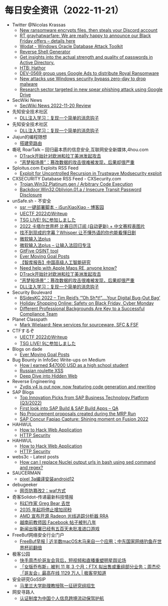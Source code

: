 # 每日安全资讯（2022-11-21）

- Twitter @Nicolas Krassas
  - [New ransomware encrypts files, then steals your Discord account](https://twitter.com/Dinosn/status/1594383637058920454)
  - [RT grayhatwarfare: We are really happy to announce our Black Friday offers – details here](https://twitter.com/grayhatwarfare/status/1594378084236791808)
  - [Wodat - Windows Oracle Database Attack Toolkit](https://twitter.com/Dinosn/status/1594228890733809665)
  - [Reverse Shell Generator](https://twitter.com/Dinosn/status/1594227127078952960)
  - [Get insights into the actual strength and quality of passwords in Active Directory.](https://twitter.com/Dinosn/status/1594225719118368779)
  - [HTB: Hathor](https://twitter.com/Dinosn/status/1594223350699769856)
  - [DEV-0569 group uses Google Ads to distribute Royal Ransomware](https://twitter.com/Dinosn/status/1594223283804655617)
  - [New attacks use Windows security bypass zero-day to drop malware](https://twitter.com/Dinosn/status/1594193302529937409)
  - [Research sector targeted in new spear phishing attack using Google Drive](https://twitter.com/Dinosn/status/1594193235362152449)
- SecWiki News
  - [SecWiki News 2022-11-20 Review](http://www.sec-wiki.com/?2022-11-20)
- 先知安全技术社区
  - [DLL注入学习：复现一个简单的消息钩子](https://xz.aliyun.com/t/11863)
- 先知安全技术社区
  - [DLL注入学习：复现一个简单的消息钩子](https://xz.aliyun.com/t/11863)
- Jiajun的编程随想
  - [搭建旁路由](https://jiajunhuang.com/articles/2022_11_20-router.md.html)
- 嘶吼 RoarTalk – 回归最本质的信息安全,互联网安全新媒体,4hou.com
  - [DTrack开始针对欧洲和拉丁美洲发起攻击](https://www.4hou.com/posts/JXMv)
  - [“恶梦般场景”：篡改数据的攻击很难被发现，后果却很严重](https://www.4hou.com/posts/GKX7)
- Sploitus.com Exploits RSS Feed
  - [Exploit for Uncontrolled Recursion in Trustwave Modsecurity exploit](https://sploitus.com/exploit?id=FA7E45A9-1B6D-5E62-9B88-010EC22A6F56&utm_source=rss&utm_medium=rss)
- CXSECURITY Database RSS Feed - CXSecurity.com
  - [Trojan.Win32.Platinum.gen / Arbitrary Code Execution](https://cxsecurity.com/issue/WLB-2022110032)
  - [Backdoor.Win32.Oblivion.01.a / Insecure Transit Password Disclosure](https://cxsecurity.com/issue/WLB-2022110031)
- unSafe.sh - 不安全
  - [ssr 一键部署脚本 - iSunXiaoXiao - 博客园](https://buaq.net/go-136491.html)
  - [UECTF 2022のWriteup](https://buaq.net/go-136489.html)
  - [TSG LIVE! 9に参加しました](https://buaq.net/go-136478.html)
  - [2022 卡塔尔世界杯 比赛日历订阅 (自动更新) + 中文赛程表图片](https://buaq.net/go-136492.html)
  - [找不到现成的字幕？Whisper 让不懂外语的你也能看懂日剧](https://buaq.net/go-136473.html)
  - [微软输入法plus](https://buaq.net/go-136454.html)
  - [微软输入法plus – 让输入法回归专注](https://buaq.net/go-136452.html)
  - [GitFive OSINT tool](https://buaq.net/go-136453.html)
  - [Ever Moving Goal Posts](https://buaq.net/go-136459.html)
  - [【智库报告】中国高级人工智能研究](https://buaq.net/go-136505.html)
  - [Need help with Apple Maps RE, anyone know?](https://buaq.net/go-136441.html)
  - [DTrack开始针对欧洲和拉丁美洲发起攻击](https://buaq.net/go-136442.html)
  - [“恶梦般场景”：篡改数据的攻击很难被发现，后果却很严重](https://buaq.net/go-136443.html)
  - [DLL注入学习：复现一个简单的消息钩子](https://buaq.net/go-136474.html)
- Security Boulevard
  - [BSidesKC 2022 – Tim Reid’s ‘”Oh Sh*t!”….Your Digital Bug-Out Bag’](https://securityboulevard.com/2022/11/bsideskc-2022-tim-reids-oh-sht-your-digital-bug-out-bag/)
  - [Holiday Shopping Online: Safety on Black Friday, Cyber Monday](https://securityboulevard.com/2022/11/holiday-shopping-online-safety-on-black-friday-cyber-monday/)
  - [Different Professional Backgrounds Are Key to a Successful Compliance Team](https://securityboulevard.com/2022/11/different-professional-backgrounds-are-key-to-a-successful-compliance-team/)
- Planet Classpath
  - [Mark Wielaard: New services for sourceware, SFC & FSF](https://gnu.wildebeest.org/blog/mjw/2022/11/20/new-services-for-sourceware-sfc-fsf/)
- CTFするぞ
  - [UECTF 2022のWriteup](https://ptr-yudai.hatenablog.com/entry/2022/11/20/215316)
  - [TSG LIVE! 9に参加しました](https://ptr-yudai.hatenablog.com/entry/2022/11/20/210740)
- Blogs on dade
  - [Ever Moving Goal Posts](https://0xda.de/blog/2022/11/ever-moving-goal-posts/)
- Bug Bounty in InfoSec Write-ups on Medium
  - [How I earned $47000 USD as a high school student](https://infosecwriteups.com/how-i-earned-47000-usd-as-a-high-school-student-a9a68896b3a3?source=rss----7b722bfd1b8d--bug_bounty)
  - [Russian roulette XSS](https://infosecwriteups.com/russian-roulette-xss-bbba6afd2570?source=rss----7b722bfd1b8d--bug_bounty)
  - [Deep Dive into Hidden Web](https://infosecwriteups.com/deep-dive-into-hidden-web-a5110a9c65e7?source=rss----7b722bfd1b8d--bug_bounty)
- Reverse Engineering
  - [Zydis v4 is out now, now featuring code generation and rewriting](https://www.reddit.com/r/ReverseEngineering/comments/z0a861/zydis_v4_is_out_now_now_featuring_code_generation/)
- SAP Blogs
  - [Top Innovation Picks from SAP Business Technology Platform (Q3/2022)](https://blogs.sap.com/2022/11/20/top-innovation-picks-from-sap-business-technology-platform-q3-2022/)
  - [First look into SAP Build & SAP Build Apps – QA](https://blogs.sap.com/2022/11/20/first-look-into-sap-build-sap-build-apps-qa/)
  - [No Procurement proposals created during the MRP Run](https://blogs.sap.com/2022/11/20/no-procurement-proposals-created-during-the-mrp-run/)
  - [SAP Concur Fapiao Capture: Shining moment on Fusion 2022](https://blogs.sap.com/2022/11/20/sap-concur-fapiao-capture-shining-moment-on-fusion-2022/)
- HAHWUL
  - [How to Hack Web Application](https://www.hahwul.com/cullinan/how-to-hack-web)
  - [HTTP Security](https://www.hahwul.com/cullinan/http)
- HAHWUL
  - [How to Hack Web Application](https://www.hahwul.com/cullinan/how-to-hack-web)
  - [HTTP Security](https://www.hahwul.com/cullinan/http)
- webs3c - Latest posts
  - [How can I replace Nuclei output urls in bash using sed command and regex?](https://webs3c.com/t/how-can-i-replace-nuclei-output-urls-in-bash-using-sed-command-and-regex/202#post_4)
- SAUCERMAN
  - [pixel 3a编译安装android12](https://saucer-man.com/android/986.html)
- debugeeker
  - [网页防篡改2：waf方式](https://mp.weixin.qq.com/s?__biz=MzU4NjY0NTExNA==&mid=2247486791&idx=1&sn=a08d4635bf8d4d7fe59cb7108127c88c&chksm=fdf96652ca8eef4411a9c3d657fe2d353e0a4066e8a3ee523ec4a570d0adb79276373f1ddba5&scene=58&subscene=0#rd)
- 奇客Solidot–传递最新科技情报
  - [科幻作家 Greg Bear 去世](https://www.solidot.org/story?sid=73423)
  - [2035 年起将停止增加闰秒](https://www.solidot.org/story?sid=73422)
  - [AMD 宣布开源 Radeon 光线追踪分析器 RRA](https://www.solidot.org/story?sid=73421)
  - [越南前教师因 Facebook 帖子被判八年](https://www.solidot.org/story?sid=73420)
  - [新闻出版署已经有五百天未批准进口游戏](https://www.solidot.org/story?sid=73419)
- FreeBuf网络安全行业门户
  - [FreeBuf早报 | 近半数macOS木马来自一个应用；中东国家网络钓鱼在世界杯前翻倍](https://www.freebuf.com/news/350289.html)
- 极客公园
  - [快手周杰伦哥友会背后，短视频和直播重塑明星舆论场](https://mp.weixin.qq.com/s?__biz=MTMwNDMwODQ0MQ==&mid=2652973721&idx=1&sn=e18fb94aa56d4cea7491dfed8b28a9e0&chksm=7e54572f4923de39f9cafd1afe8a71a8e21769e79ec339b036cbeab6bf3fd1b6bb9a4a078337&scene=58&subscene=0#rd)
  - [「女版乔布斯」被判 11 年 3 个月；FTX 拟出售或重组部分业务；周杰伦「哥友会」最高在线 1129 万人 | 极客早知道](https://mp.weixin.qq.com/s?__biz=MTMwNDMwODQ0MQ==&mid=2652973709&idx=1&sn=f8a16c6b64c24445506a36bf94649284&chksm=7e54573b4923de2d9536254edd5d5be87be787724424ce37dac05649d9c970b6a35c876b06d7&scene=58&subscene=0#rd)
- 安全研究GoSSIP
  - [马里兰大学助理教授陈一征研究组招生](https://mp.weixin.qq.com/s?__biz=Mzg5ODUxMzg0Ng==&mid=2247493322&idx=1&sn=badf35267d2766033736a48be35d998c&chksm=c063c813f71441059dcec5049a0a1220cacb0e5e645305de32e2e913ee744562ed1082e2b66f&scene=58&subscene=0#rd)
- 网安寻路人
  - [认证制度为中国个人信息跨境流动保驾护航](https://mp.weixin.qq.com/s?__biz=MzIxODM0NDU4MQ==&mid=2247497076&idx=1&sn=8576bb736ca3d828ae763f4ee876c012&chksm=97e9489ea09ec188c6150cff5412e03d920fa6bc9e362e60ed50256bcd38dc3b5b0a2cf38c42&scene=58&subscene=0#rd)
